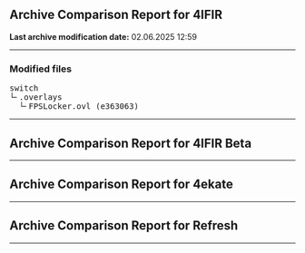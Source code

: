 <h2>Archive Comparison Report for <b>4IFIR</b></h2><b>Last archive modification date:</b> 02.06.2025 12:59<hr>

<h3>Modified files</h3>
<pre>switch
└╴.overlays
  └╴FPSLocker.ovl (e363063)
</pre>
<hr>

<h2>Archive Comparison Report for <b>4IFIR Beta</b></h2><hr>

<h2>Archive Comparison Report for <b>4ekate</b></h2><hr>

<h2>Archive Comparison Report for <b>Refresh</b></h2><hr>

